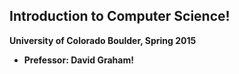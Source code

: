 Introduction to Computer Science!
----------------------------------
**University of Colorado Boulder, Spring 2015**
* **Prefessor: David Graham!**
